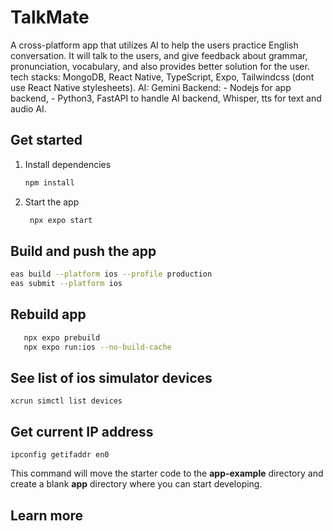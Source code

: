 # TalkMate

A cross-platform app that utilizes AI to help the users practice English conversation. It will talk to the users, and give feedback about grammar, pronunciation, vocabulary, and also provides better solution for the user. tech stacks: MongoDB, React Native, TypeScript, Expo, Tailwindcss (dont use React Native stylesheets). AI: Gemini Backend: - Nodejs for app backend, - Python3, FastAPI to handle AI backend, Whisper, tts for text and audio AI.

## Get started

1. Install dependencies

   ```bash
   npm install
   ```

2. Start the app

   ```bash
    npx expo start
   ```

## Build and push the app

```bash
eas build --platform ios --profile production
eas submit --platform ios  
```

## Rebuild app
```bash
   npx expo prebuild
   npx expo run:ios --no-build-cache
```

## See list of ios simulator devices 
`xcrun simctl list devices`
## Get current IP address
`ipconfig getifaddr en0`

This command will move the starter code to the **app-example** directory and create a blank **app** directory where you can start developing.

## Learn more
